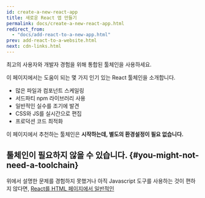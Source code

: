 ```yaml
---
id: create-a-new-react-app
title: 새로운 React 앱 만들기
permalink: docs/create-a-new-react-app.html
redirect_from:
  - "docs/add-react-to-a-new-app.html"
prev: add-react-to-a-website.html
next: cdn-links.html
---
```


최고의 사용자와 개발자 경험을 위해 통합된 툴체인을 사용하세요.

이 페이지에서는 도움이 되는 몇 가지 인기 있는 React 툴체인을 소개합니다.

* 많은 파일과 컴포넌트 스케일링
* 서드파티 npm 라이브러리 사용
* 일반적인 실수를 조기에 발견
* CSS와 JS를 실시간으로 편집
* 프로덕션 코드 최적화

이 페이지에서 추천하는 툴체인은 **시작하는데, 별도의 환경설정이 필요 없습니다.**

## 툴체인이 필요하지 않을 수 있습니다. {#you-might-not-need-a-toolchain}

위에서 설명한 문제를 경험하지 못했거나 아직 Javascript 도구를 사용하는 것이 편하지 않다면, [React를 HTML 페이지에서 일반적인 <script> 태그에 추가](/docs/add-react-to-a-website.html)하거나 [JSX](/docs/add-react-to-a-website.html#optional-try-react-with-jsx)를 고려하세요.

이 방법이 **제일 쉽게 React를 이미 만들어진 웹사이트에 추가하는 방법입니다**. 그리고 언제나 도움이 될 것 같으면 더 많은 툴체인을 추가할 수가 있습니다.

## 추천 툴체인 {#recommended-toolchains}

React 팀의 추천 방법은 아래와 같습니다

- **React를 배우고 있거나** 아니면 **새로운 [싱글 페이지](/docs/glossary.html#single-page-application) 앱**을 만들고 싶다면 Create React App](#create-react-app).
- **서버 렌더링 Node.js 웹사이트를 만들고 있다면** [Next.js](#nextjs)을 시도해보세요.. 
- **고정적인 콘텐츠 지향적 웹사이트를 만들고 있다면** [Gatsby](#gatsby)를 시도해보세요..
- **컴포넌트 라이브러리** 혹은 **이미 있는 코드 베이스에 통합을 한다**면 [더 유연한 툴체인](#more-flexible-toolchains).

### Create React App {#create-react-app}

[Create React App](https://github.com/facebookincubator/create-react-app)은 **React 배우기**에 간편한 환경입니다. 그리고 시작하기에 최고의 방법은 **새로운 [싱글 페이지 애플리케이션](/docs/glossary.html#single-page-application)** 입니다.

이것은 개발 환경을 설정하고, 최신 JavaScript를 사용하게 해주며, 좋은 개발 경험과 프로덕션 앱 최적화를 해줍니다. Node 6 혹은 상위 버전 및 npm 5.2 혹은 상위 버전이 필요합니다. 새로운 프로젝트를 만들기 위해 아래의 명령어를 실행합니다.

```bash
npx create-react-app my-app
cd my-app
npm start
```

>주의
>
>첫 번째 줄의 'npx'는 실수가 아니며 [npm 5.2+ 버전의 패키지 실행 도구입니다](https://medium.com/@maybekatz/introducing-npx-an-npm-package-runner-55f7d4bd282b).

Create React App 은 백 앤드 로직이나 데이터베이스를 제어할 수 없습니다. Create React App 은 프런트 앤드 빌드 파이프라인만 생성하기 때문에 백 앤드를 원하는 대로 사용할 수 있습니다. Create React App는 Babel이나 webpack같은 build 도구를 사용하나, 설정 없이도 동작합니다.

프로덕션을 배포할 준비가 되었을 때, npm run build 를 실행하면 build 폴더 안에 제작한 앱의 최적화된 Build를 생성합니다. [README](https://github.com/facebookincubator/create-react-app#create-react-app-) 나 [사용자 가이드](https://facebook.github.io/create-react-app/)에서 더 자세한 사항을 볼 수 있습니다.

### Next.js {#nextjs}

[Next.js](https://nextjs.org/)는 인기 있는 경량의 프레임워크로 React로 만들어진 **스태틱 서버 렌더링 애플리케이션**입니다. 기본적으로 **스타일링과 라우팅 해결책**을 가지고 있으며, 사용자가 Node.js를 서버 환경으로 사용하고 있다고 생각합니다.

Next.js를 [정식 가이드](https://nextjs.org/learn/)를 보면서 배워보세요.

### Gatsby {#gatsby}

[Gatsby](https://www.gatsbyjs.org/)는 **정적 웹사이트를** React로 만들기에는 최고의 방법입니다. React 컴포넌트를 사용하게 해주지만 미리 렌더링 된 HTML과 CSS를 사용하여 가장 빠르게 로드됩니다.

Gatsby를 [정식 가이드](https://www.gatsbyjs.org/docs/)와 [스타터 키트](https://www.gatsbyjs.org/docs/gatsby-starters/)를 보면서 배워보세요

### 더 유연한 툴체인 {#more-flexible-toolchains}

밑에 있는 툴체인은 조금 더 많은 선택과 다르기 쉬운 옵션입니다. 숙련된 사용자들에게 추천합니다.

- **[Neutrino](https://neutrinojs.org/)는**  [webpack](https://webpack.js.org/)의 장점과 React의 단순함과 미리 설정된 [앱](https://neutrinojs.org/packages/react/)과 [컴포넌트](https://neutrinojs.org/packages/react-components/)를 합친 것입니다.
 
- **[nwb](https://github.com/insin/nwb)는** React 컴포넌트를 npm을 사용하여 배포하기에 아주 좋습니다. [새로운 리액트 앱](https://github.com/insin/nwb/blob/master/docs/guides/ReactApps.md#developing-react-apps-with-nwb)을 만들기에도 적절합니다.

- **[Parcel](https://parceljs.org/)은** [React와 함께 사용할 수 있고](https://parceljs.org/recipes.html#react) 빠르고 설정이 필요 없는 웹 애플리케이션 bundler입니다.

- **[Razzle](https://github.com/jaredpalmer/razzle)은** 서버 렌더링 프레임워크며 설정이 필요 없지만, Next.js보다 다루기 쉽습니다.

## 툴체인을 직접 만들기 {#creating-a-toolchain-from-scratch}

JavaScript build 툴체인은 주로 아래와 같이 구성되어있습니다

* [Yarn](https://yarnpkg.com/) 혹은 [npm](https://www.npmjs.com/)같은 package 매니저는 서드파티 패키지의 방대한 생태계를 활용할 수 있게 하며, 쉽게 설치하고 업데이트할 수 있게 합니다.

* [webpack](https://webpack.js.org/) 아니면 [Parcel](https://parceljs.org/) 같은 **bundler**는 코드를 모듈방식으로 작성할 수 있게 하고 이를 작은 package로 묶어서 로딩 시간을 최적화할 수 있습니다.

* [Babel](https://babeljs.io/) 같은 **컴파일러**는 최신 JavaScript 코드를 구형 브라우저에도 실행되게 도와줍니다.

 만든 JavaScript 툴체인을 원하신다면, [이 가이드를 보세요](https://blog.usejournal.com/creating-a-react-app-from-scratch-f3c693b84658).

커스텀 툴체인이 제대로 설정되어 있는지 [잊지 마세요](/docs/optimizing-performance.html#use-the-production-build).
